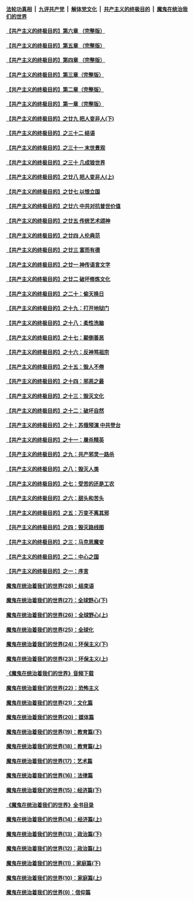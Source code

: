####  [法轮功真相](../../../../basic/blob/master/README.md?t=05291631) &nbsp;|&nbsp; [九评共产党](../../../../9ping.md/blob/master/README.md?t=05291631) &nbsp;|&nbsp; [解体党文化](../../../../jtdwh.md/blob/master/README.md?t=05291631)  &nbsp;|&nbsp; [共产主义的终极目的](../../../../gczydzjmd.md/blob/master/README.md?t=05291631) &nbsp;|&nbsp; [魔鬼在统治我们的世界](../../../../mgztzwmdsj.md/blob/master/README.md?t=05291631) 

#### [【共产主义的终极目的】第六章 （完整版）](../pages/nsc422/n11428913.md?t=05291631) 

#### [【共产主义的终极目的】第五章 （完整版）](../pages/nsc422/n11428912.md?t=05291631) 

#### [【共产主义的终极目的】第四章 （完整版）](../pages/nsc422/n11428907.md?t=05291631) 

#### [【共产主义的终极目的】第三章（完整版）](../pages/nsc422/n11428848.md?t=05291631) 

#### [【共产主义的终极目的】第二章（完整版）](../pages/nsc422/n11428831.md?t=05291631) 

#### [【共产主义的终极目的】第一章（完整版）](../pages/nsc422/n11417651.md?t=05291631) 

#### [【共产主义的终极目的】之廿九 把人变非人(下)](../pages/nsc422/n11344140.md?t=05291631) 

#### [【共产主义的终极目的】之三十二 结语](../pages/nsc422/n11360535.md?t=05291631) 

#### [【共产主义的终极目的】之三十一 末世景观](../pages/nsc422/n11351129.md?t=05291631) 

#### [【共产主义的终极目的】之三十 几成狼世界](../pages/nsc422/n11348280.md?t=05291631) 

#### [【共产主义的终极目的】之廿八 把人变非人(上)](../pages/nsc422/n11340492.md?t=05291631) 

#### [【共产主义的终极目的】之廿七 以恨立国](../pages/nsc422/n11336944.md?t=05291631) 

#### [【共产主义的终极目的】之廿六 中共对抗普世价值](../pages/nsc422/n11324785.md?t=05291631) 

#### [【共产主义的终极目的】之廿五 传统艺术颂神](../pages/nsc422/n11296396.md?t=05291631) 

#### [【共产主义的终极目的】之廿四 人伦典范](../pages/nsc422/n11296397.md?t=05291631) 

#### [【共产主义的终极目的】之廿三 富而有德](../pages/nsc422/n11283598.md?t=05291631) 

#### [【共产主义的终极目的】之廿一 神传语言文字](../pages/nsc422/n11263265.md?t=05291631) 

#### [【共产主义的终极目的】之廿二 破坏修炼文化](../pages/nsc422/n11245728.md?t=05291631) 

#### [【共产主义的终极目的】之二十：偷天换日](../pages/nsc422/n11238846.md?t=05291631) 

#### [【共产主义的终极目的】之十九：打开地狱门](../pages/nsc422/n11206376.md?t=05291631) 

#### [【共产主义的终极目的】之十八：柔性洗脑](../pages/nsc422/n11199994.md?t=05291631) 

#### [【共产主义的终极目的】之十七：颠倒善恶](../pages/nsc422/n11179782.md?t=05291631) 

#### [【共产主义的终极目的】之十六：反神骂祖宗](../pages/nsc422/n11166798.md?t=05291631) 

#### [【共产主义的终极目的】之十五：毁人不倦](../pages/nsc422/n11166792.md?t=05291631) 

#### [【共产主义的终极目的】之十四：邪恶之最](../pages/nsc422/n11150249.md?t=05291631) 

#### [【共产主义的终极目的】之十三：毁灭文化](../pages/nsc422/n11135227.md?t=05291631) 

#### [【共产主义的终极目的】之十二：破坏自然](../pages/nsc422/n11135214.md?t=05291631) 

#### [【共产主义的终极目的】之十：苏俄预演 中共登台](../pages/nsc422/n11118424.md?t=05291631) 

#### [【共产主义的终极目的】之十一：屠杀精英](../pages/nsc422/n11118442.md?t=05291631) 

#### [【共产主义的终极目的】之九：共产邪灵一路杀](../pages/nsc422/n11114139.md?t=05291631) 

#### [【共产主义的终极目的】之八：毁灭人类](../pages/nsc422/n11108503.md?t=05291631) 

#### [【共产主义的终极目的】之七：受苦的还是工农](../pages/nsc422/n11101809.md?t=05291631) 

#### [【共产主义的终极目的】之六：甜头和苦头](../pages/nsc422/n11096971.md?t=05291631) 

#### [【共产主义的终极目的】之五：万变不离其邪](../pages/nsc422/n11091285.md?t=05291631) 

#### [【共产主义的终极目的】之四：毁灭路线图](../pages/nsc422/n11086284.md?t=05291631) 

#### [【共产主义的终极目的】之三：马克思魔变](../pages/nsc422/n11061941.md?t=05291631) 

#### [【共产主义的终极目的】之二：中心之国](../pages/nsc422/n11047728.md?t=05291631) 

#### [【共产主义的终极目的】之一：序言](../pages/nsc422/n11086077.md?t=05291631) 

#### [魔鬼在统治着我们的世界(28)：结束语](../pages/nsc422/n10936246.md?t=05291631) 

#### [魔鬼在统治着我们的世界(27)：全球野心(下)](../pages/nsc422/n10928319.md?t=05291631) 

#### [魔鬼在统治着我们的世界(26)：全球野心(上)](../pages/nsc422/n10900318.md?t=05291631) 

#### [魔鬼在统治着我们的世界(25)：全球化](../pages/nsc422/n10788205.md?t=05291631) 

#### [魔鬼在统治着我们的世界(24)：环保主义(下)](../pages/nsc422/n10695307.md?t=05291631) 

#### [魔鬼在统治着我们的世界(23)：环保主义(上)](../pages/nsc422/n10688613.md?t=05291631) 

#### [《魔鬼在统治着我们的世界》音频下载](../pages/nsc422/n10635553.md?t=05291631) 

#### [魔鬼在统治着我们的世界(22)：恐怖主义](../pages/nsc422/n10614727.md?t=05291631) 

#### [魔鬼在统治着我们的世界(21)：文化篇](../pages/nsc422/n10597706.md?t=05291631) 

#### [魔鬼在统治着我们的世界(20)：媒体篇](../pages/nsc422/n10586579.md?t=05291631) 

#### [魔鬼在统治着我们的世界(19)：教育篇(下)](../pages/nsc422/n10564808.md?t=05291631) 

#### [魔鬼在统治着我们的世界(18)：教育篇(上)](../pages/nsc422/n10526970.md?t=05291631) 

#### [魔鬼在统治着我们的世界(17)：艺术篇](../pages/nsc422/n10499093.md?t=05291631) 

#### [魔鬼在统治着我们的世界(16)：法律篇](../pages/nsc422/n10485969.md?t=05291631) 

#### [魔鬼在统治着我们的世界(15)：经济篇(下)](../pages/nsc422/n10469975.md?t=05291631) 

#### [《魔鬼在统治着我们的世界》全书目录](../pages/nsc422/n10464261.md?t=05291631) 

#### [魔鬼在统治着我们的世界(14)：经济篇(上)](../pages/nsc422/n10457370.md?t=05291631) 

#### [魔鬼在统治着我们的世界(13)：政治篇(下)](../pages/nsc422/n10448270.md?t=05291631) 

#### [魔鬼在统治着我们的世界(12)：政治篇(上)](../pages/nsc422/n10444576.md?t=05291631) 

#### [魔鬼在统治着我们的世界(11)：家庭篇(下)](../pages/nsc422/n10440961.md?t=05291631) 

#### [魔鬼在统治着我们的世界(10)：家庭篇(上)](../pages/nsc422/n10435448.md?t=05291631) 

#### [魔鬼在统治着我们的世界(9)：信仰篇](../pages/nsc422/n10432159.md?t=05291631) 

